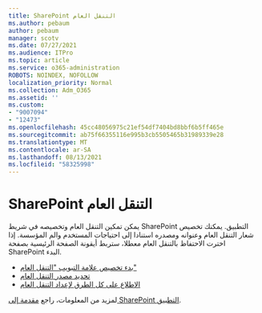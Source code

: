 ```yaml
---
title: SharePoint التنقل العام
ms.author: pebaum
author: pebaum
manager: scotv
ms.date: 07/27/2021
ms.audience: ITPro
ms.topic: article
ms.service: o365-administration
ROBOTS: NOINDEX, NOFOLLOW
localization_priority: Normal
ms.collection: Adm_O365
ms.assetid: ''
ms.custom:
- "9007094"
- "12473"
ms.openlocfilehash: 45cc48056975c21ef54df7404bd8bbf6b5ff465e
ms.sourcegitcommit: ab75f66355116e995b3cb5505465b31989339e28
ms.translationtype: MT
ms.contentlocale: ar-SA
ms.lasthandoff: 08/13/2021
ms.locfileid: "58325998"
---
```

# <a name="sharepoint-global-navigation"></a>SharePoint التنقل العام

يمكن تمكين التنقل العام وتخصيصه في شريط SharePoint التطبيق. يمكنك تخصيص شعار التنقل العام وعنوانه ومصدره استنادا إلى احتياجات المستخدم والم المؤسسة. إذا اخترت الاحتفاظ بالتنقل العام معطلا، ستربط أيقونة الصفحة الرئيسية بصفحة SharePoint البدء.

- [بدء تخصيص علامة التبويب "التنقل العام"](https://docs.microsoft.com/SharePoint/sharepoint-app-bar?WT.mc_id=365AdminCSH_SupportCentral#get-started-customizing-the-global-navigation-tab)
- [تحديد مصدر التنقل العام](https://docs.microsoft.com/SharePoint/sharepoint-app-bar?WT.mc_id=365AdminCSH_SupportCentral#determine-the-global-navigation-source-depending-on-your-home-sites-configuration)
- [الاطلاع على كل الطرق لإعداد التنقل العام](https://docs.microsoft.com/SharePoint/sharepoint-app-bar?WT.mc_id=365AdminCSH_SupportCentral#see-all-the-different-ways-you-can-set-up-global-navigation)

لمزيد من المعلومات، راجع [مقدمة إلى SharePoint التطبيق](https://docs.microsoft.com/sharepoint/sharepoint-app-bar). 

